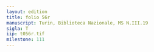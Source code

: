 ```yaml
---
layout: edition
title: folio 56r
manuscript: Turin, Biblioteca Nazionale, MS N.III.19
sigla: T
iip: t056r.tif
milestone: 111
---
```

